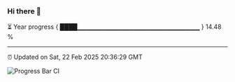 ### Hi there 👋

⏳ Year progress { ████▁▁▁▁▁▁▁▁▁▁▁▁▁▁▁▁▁▁▁▁▁▁▁▁▁▁ } 14.48 %

---

⏰ Updated on Sat, 22 Feb 2025 20:36:29 GMT

![Progress Bar CI](https://github.com/IshwaranRudhara/GIT-ACTION/workflows/Progress%20Bar%20CI/badge.svg)
